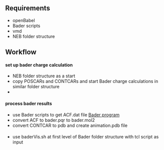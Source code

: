 ## Requirements
- openBabel
- Bader scripts
- vmd
- NEB folder structure

## Workflow
#### set up bader charge calculation
- NEB folder structure as a start
- copy POSCARs and CONTCARs and start Bader charge calculations in similar folder structure
- 
#### process bader results
- use Bader scripts to get ACF.dat file [Bader program](http://theory.cm.utexas.edu/henkelman/code/bader/)
- convert ACF to bader.pqr to bader.mol2
- convert CONTCAR to pdb and create animation.pdb file

#### 
- use baderVis.sh at first level of Bader folder structure with tcl script as input